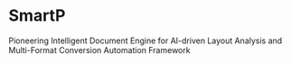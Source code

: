# SmartP
Pioneering Intelligent Document Engine for AI-driven Layout Analysis and Multi-Format Conversion Automation Framework
